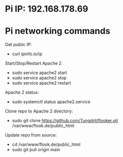 # Pi IP: 192.168.178.69
# Pi networking commands
Get public IP:
- curl ipinfo.io/ip

Start/Stop/Restart Apache 2
- sudo service apache2 start
- sudo service apache2 stop
- sudo service apache2 restart

Apache 2 status:
- sudo systemctl status apache2.service

Clone repo to Apache 2 directory:
- sudo git clone https://github.com/Tungdril/flooker.git /var/www/flook.de/public_html

Update repo from source:
- cd /var/www/flook.de/public_html
- sudo git pull origin main